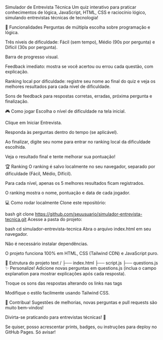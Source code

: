 Simulador de Entrevista Técnica
Um quiz interativo para praticar conhecimentos de lógica, JavaScript, HTML, CSS e raciocínio lógico, simulando entrevistas técnicas de tecnologia!

🚀 Funcionalidades
Perguntas de múltipla escolha sobre programação e lógica.

Três níveis de dificuldade: Fácil (sem tempo), Médio (90s por pergunta) e Difícil (30s por pergunta).

Barra de progresso visual.

Feedback imediato: mostra se você acertou ou errou cada questão, com explicação.

Ranking local por dificuldade: registre seu nome ao final do quiz e veja os melhores resultados para cada nível de dificuldade.

Sons de feedback para respostas corretas, erradas, próxima pergunta e finalização.

🎮 Como jogar
Escolha o nível de dificuldade na tela inicial.

Clique em Iniciar Entrevista.

Responda às perguntas dentro do tempo (se aplicável).

Ao finalizar, digite seu nome para entrar no ranking local da dificuldade escolhida.

Veja o resultado final e tente melhorar sua pontuação!

🏆 Ranking
O ranking é salvo localmente no seu navegador, separado por dificuldade (Fácil, Médio, Difícil).

Para cada nível, apenas os 5 melhores resultados ficam registrados.

O ranking mostra o nome, pontuação e data de cada jogador.

💻 Como rodar localmente
Clone este repositório:

bash
git clone https://github.com/seuusuario/simulador-entrevista-tecnica.git
Acesse a pasta do projeto:

bash
cd simulador-entrevista-tecnica
Abra o arquivo index.html em seu navegador.

Não é necessário instalar dependências.

O projeto funciona 100% em HTML, CSS (Tailwind CDN) e JavaScript puro.

📂 Estrutura do projeto
text
/
├── index.html
├── script.js
├── questions.js
✨ Personalize!
Adicione novas perguntas em questions.js (inclua o campo explanation para mostrar explicações após cada resposta).

Troque os sons das respostas alterando os links nas tags <audio> do index.html.

Modifique o estilo facilmente usando Tailwind CSS.

📢 Contribua!
Sugestões de melhorias, novas perguntas e pull requests são muito bem-vindos!

Divirta-se praticando para entrevistas técnicas! 🚀

Se quiser, posso acrescentar prints, badges, ou instruções para deploy no GitHub Pages.
Só avisar!